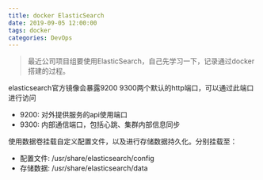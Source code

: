 ```yaml
---
title: docker ElasticSearch
date: 2019-09-05 12:00:00
tags: docker
categories: DevOps
---
```


> 最近公司项目组要使用ElasticSearch，自己先学习一下，记录通过docker搭建的过程。

<!-- more -->

elasticsearch官方镜像会暴露9200 9300两个默认的http端口，可以通过此端口进行访问
- 9200: 对外提供服务的api使用端口
- 9300: 内部通信端口，包括心跳、集群内部信息同步

使用数据卷挂载自定义配置文件，以及进行存储数据持久化。分别挂载至：
- 配置文件: /usr/share/elasticsearch/config
- 存储数据: /usr/share/elasticsearch/data
